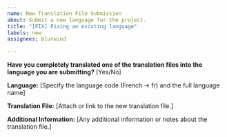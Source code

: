 ```yaml
---
name: New Translation File Submission
about: Submit a new language for the project.
title: "[FIX] Fixing an existing language"
labels: new
assignees: blurwind

---
```


**Have you completely translated one of the translation files into the language you are submitting?**
[Yes/No]

**Language:**
[Specify the language code (French → fr) and the full language name] 

**Translation File:**
[Attach or link to the new translation file.]

**Additional Information:**
[Any additional information or notes about the translation file.]
